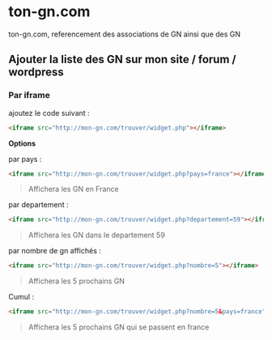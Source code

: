 # ton-gn.com
ton-gn.com, referencement des associations de GN ainsi que des GN

## Ajouter la liste des GN sur mon site / forum / wordpress

### Par iframe
ajoutez le code suivant :
```html
<iframe src="http://mon-gn.com/trouver/widget.php"></iframe>
```
__Options__   

par pays :
```html
<iframe src="http://mon-gn.com/trouver/widget.php?pays=france"></iframe>
```
> Affichera les GN en France   

par departement :
```html
<iframe src="http://mon-gn.com/trouver/widget.php?departement=59"></iframe>
```
> Affichera les GN dans le departement 59   

par nombre de gn affichés :
```html
<iframe src="http://mon-gn.com/trouver/widget.php?nombre=5"></iframe>
```
> Affichera les 5 prochains GN   

Cumul :
```html
<iframe src="http://mon-gn.com/trouver/widget.php?nombre=5&pays=france"></iframe>
```
> Affichera les 5 prochains GN qui se passent en france
